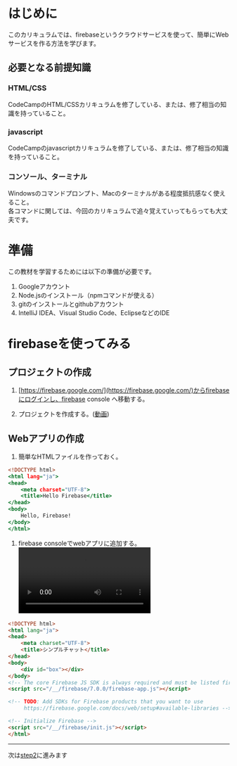 # はじめに
このカリキュラムでは、firebaseというクラウドサービスを使って、簡単にWebサービスを作る方法を学びます。

## 必要となる前提知識

### HTML/CSS
CodeCampのHTML/CSSカリキュラムを修了している、または、修了相当の知識を持っていること。

### javascript
CodeCampのjavascriptカリキュラムを修了している、または、修了相当の知識を持っていること。

### コンソール、ターミナル
Windowsのコマンドプロンプト、Macのターミナルがある程度抵抗感なく使えること。  
各コマンドに関しては、今回のカリキュラムで追々覚えていってもらっても大丈夫です。

# 準備

この教材を学習するためには以下の準備が必要です。

1. Googleアカウント
1. Node.jsのインストール（npmコマンドが使える）
1. gitのインストールとgithubアカウント
1. IntelliJ IDEA、Visual Studio Code、EclipseなどのIDE

# firebaseを使ってみる

## プロジェクトの作成

1. [https://firebase.google.com/](https://firebase.google.com/)からfirebaseにログインし、firebase console へ移動する。

1. プロジェクトを作成する。([動画](../step1-create.mp4))

## Webアプリの作成

1. 簡単なHTMLファイルを作っておく。

```index.html
<!DOCTYPE html>
<html lang="ja">
<head>
    <meta charset="UTF-8">
    <title>Hello Firebase</title>
</head>
<body>
    Hello, Firebase!
</body>
</html>
```

1. firebase consoleでwebアプリに追加する。  
<video src="../movie/step1-create" controls></video>

```html
<!DOCTYPE html>
<html lang="ja">
<head>
    <meta charset="UTF-8">
    <title>シンプルチャット</title>
</head>
<body>
    <div id="box"></div>
</body>
<!-- The core Firebase JS SDK is always required and must be listed first -->
<script src="/__/firebase/7.0.0/firebase-app.js"></script>

<!-- TODO: Add SDKs for Firebase products that you want to use
     https://firebase.google.com/docs/web/setup#available-libraries -->

<!-- Initialize Firebase -->
<script src="/__/firebase/init.js"></script>
</html>
```

---

次は[step2](./step2.md)に進みます




